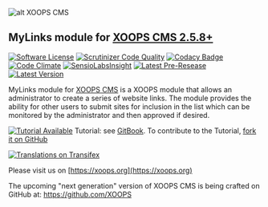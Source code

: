 ![alt XOOPS CMS](https://xoops.org/images/logoXoops4GithubRepository.png)
## MyLinks module for  [XOOPS CMS 2.5.8+](https://xoops.org)
[![Software License](https://img.shields.io/badge/license-GPL-brightgreen.svg?style=flat)](LICENSE)
[![Scrutinizer Code Quality](https://img.shields.io/scrutinizer/g/XoopsModules25x/mylinks.svg?style=flat)](https://scrutinizer-ci.com/g/XoopsModules25x/mylinks/?branch=master)
[![Codacy Badge](https://api.codacy.com/project/badge/grade/6ed3bd6222f84d2d8271019b78d2a6c9)](https://www.codacy.com/app/mambax7/mylinks_2/)
[![Code Climate](https://img.shields.io/codeclimate/github/XoopsModules25x/mylinks.svg?style=flat)](https://codeclimate.com/github/XoopsModules25x/mylinks)
[![SensioLabsInsight](https://insight.sensiolabs.com/projects/aacda134-0f78-4d73-997a-b37194cfd7c4/mini.png)](https://insight.sensiolabs.com/projects/aacda134-0f78-4d73-997a-b37194cfd7c4)
[![Latest Pre-Resease](https://img.shields.io/github/tag/XoopsModules25x/mylinks.svg?style=flat)](https://github.com/XoopsModules25x/mylinks/tags/)
[![Latest Version](https://img.shields.io/github/release/XoopsModules25x/mylinks.svg?style=flat)](https://github.com/XoopsModules25x/mylinks/releases/)

MyLinks module for [XOOPS CMS](https://xoops.org) is a XOOPS module that allows an administrator to create a series of website links. The module provides the ability for other users to submit sites for inclusion in the list which can be monitored by the administrator and then approved if desired.

[![Tutorial Available](https://xoops.org/images/tutorial-available-blue.svg)](https://www.gitbook.com/book/xoops/mylinks-tutorial/) Tutorial: see [GitBook](https://www.gitbook.com/book/xoops/mylinks-tutorial/).
To contribute to the Tutorial, [fork it on GitHub](https://github.com/XoopsDocs/mylinks-tutorial)

[![Translations on Transifex](https://xoops.org/images/translations-transifex-blue.svg)](https://www.transifex.com/xoops)

Please visit us on  [https://xoops.org](https://xoops.org)

The upcoming "next generation" version of XOOPS CMS is being crafted on GitHub at: https://github.com/XOOPS


